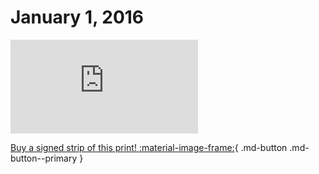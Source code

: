 # January 1, 2016

![](https://www.achewood.com/comic.php?date=01012016)

[Buy a signed strip of this print! :material-image-frame:](https://achewood-holiday-pop-up.myshopify.com/products/strip#01012016){ .md-button .md-button--primary }
